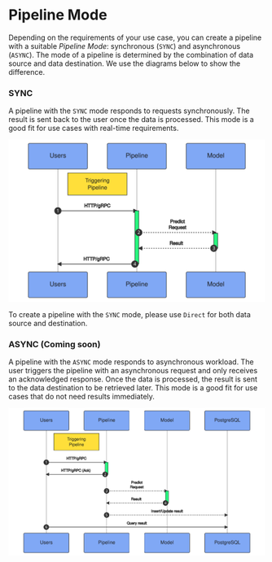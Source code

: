 # Pipeline Mode

Depending on the requirements of your use case, you can create a pipeline with a suitable _Pipeline Mode_: synchronous (`SYNC`) and asynchronous (`ASYNC`).
The mode of a pipeline is determined by the combination of data source and data destination. We use the diagrams below to show the difference.

### SYNC
A pipeline with the `SYNC` mode responds to requests synchronously. The result is sent back to the user once the data is processed. This mode is a good fit for use cases with real-time requirements.
<p align="center">
<img src="mermaid/sync.svg" alt="Synchronous pipeline mode" />
</p>

To create a pipeline with the `SYNC` mode, please use `Direct` for both data source and destination.

### ASYNC (Coming soon)

A pipeline with the `ASYNC` mode responds to asynchronous workload. The user triggers the pipeline with an asynchronous request and only receives an acknowledged response. Once the data is processed, the result is sent to the data destination to be retrieved later. This mode is a good fit for use cases that do not need results immediately.
<p align="center">
<img src="mermaid/async.svg" alt="Asynchronous pipeline mode" />
</p>
